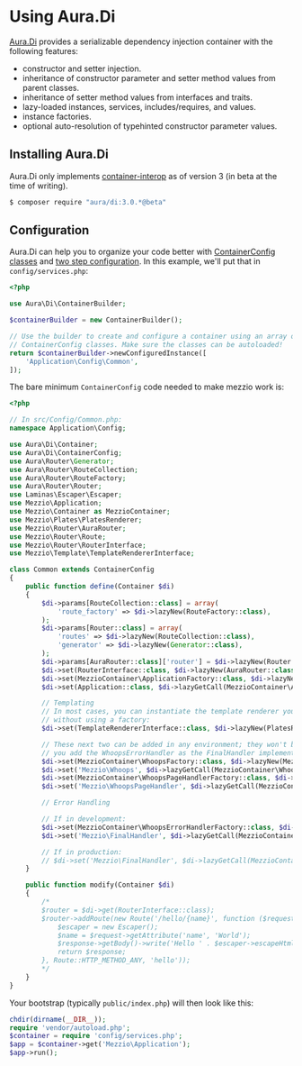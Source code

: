 # Using Aura.Di

[Aura.Di](https://github.com/auraphp/Aura.Di/) provides a serializable dependency
injection container with the following features:

- constructor and setter injection.
- inheritance of constructor parameter and setter method values from parent
  classes.
- inheritance of setter method values from interfaces and traits.
- lazy-loaded instances, services, includes/requires, and values.
- instance factories.
- optional auto-resolution of typehinted constructor parameter values.

## Installing Aura.Di

Aura.Di only implements [container-interop](https://github.com/container-interop/container-interop)
as of version 3 (in beta at the time of writing).

```bash
$ composer require "aura/di:3.0.*@beta"
```

## Configuration

Aura.Di can help you to organize your code better with
[ContainerConfig classes](http://auraphp.com/packages/3.x/Di/config.html) and
[two step configuration](http://auraphp.com/blog/2014/04/07/two-stage-config/).
In this example, we'll put that in `config/services.php`:

```php
<?php

use Aura\Di\ContainerBuilder;

$containerBuilder = new ContainerBuilder();

// Use the builder to create and configure a container using an array of
// ContainerConfig classes. Make sure the classes can be autoloaded!
return $containerBuilder->newConfiguredInstance([
    'Application\Config\Common',
]);
```

The bare minimum `ContainerConfig` code needed to make mezzio work is:

```php
<?php

// In src/Config/Common.php:
namespace Application\Config;

use Aura\Di\Container;
use Aura\Di\ContainerConfig;
use Aura\Router\Generator;
use Aura\Router\RouteCollection;
use Aura\Router\RouteFactory;
use Aura\Router\Router;
use Laminas\Escaper\Escaper;
use Mezzio\Application;
use Mezzio\Container as MezzioContainer;
use Mezzio\Plates\PlatesRenderer;
use Mezzio\Router\AuraRouter;
use Mezzio\Router\Route;
use Mezzio\Router\RouterInterface;
use Mezzio\Template\TemplateRendererInterface;

class Common extends ContainerConfig
{
    public function define(Container $di)
    {
        $di->params[RouteCollection::class] = array(
            'route_factory' => $di->lazyNew(RouteFactory::class),
        );
        $di->params[Router::class] = array(
            'routes' => $di->lazyNew(RouteCollection::class),
            'generator' => $di->lazyNew(Generator::class),
        );
        $di->params[AuraRouter::class]['router'] = $di->lazyNew(Router::class);
        $di->set(RouterInterface::class, $di->lazyNew(AuraRouter::class));
        $di->set(MezzioContainer\ApplicationFactory::class, $di->lazyNew(MezzioContainer\ApplicationFactory::class));
        $di->set(Application::class, $di->lazyGetCall(MezzioContainer\ApplicationFactory::class, '__invoke', $di));

        // Templating
        // In most cases, you can instantiate the template renderer you want to use
        // without using a factory:
        $di->set(TemplateRendererInterface::class, $di->lazyNew(PlatesRenderer::class));

        // These next two can be added in any environment; they won't be used unless
        // you add the WhoopsErrorHandler as the FinalHandler implementation:
        $di->set(MezzioContainer\WhoopsFactory::class, $di->lazyNew(MezzioContainer\WhoopsFactory::class));
        $di->set('Mezzio\Whoops', $di->lazyGetCall(MezzioContainer\WhoopsFactory::class, '__invoke', $di));
        $di->set(MezzioContainer\WhoopsPageHandlerFactory::class, $di->lazyNew(MezzioContainer\WhoopsPageHandlerFactory::class));
        $di->set('Mezzio\WhoopsPageHandler', $di->lazyGetCall(MezzioContainer\WhoopsPageHandlerFactory::class, '__invoke', $di));

        // Error Handling

        // If in development:
        $di->set(MezzioContainer\WhoopsErrorHandlerFactory::class, $di->lazyNew(MezzioContainer\WhoopsErrorHandlerFactory::class));
        $di->set('Mezzio\FinalHandler', $di->lazyGetCall(MezzioContainer\WhoopsErrorHandlerFactory::class, '__invoke', $di));

        // If in production:
        // $di->set('Mezzio\FinalHandler', $di->lazyGetCall(MezzioContainer\TemplatedErrorHandlerFactory::class, '__invoke', $di));
    }

    public function modify(Container $di)
    {
        /*
        $router = $di->get(RouterInterface::class);
        $router->addRoute(new Route('/hello/{name}', function ($request, $response, $next) {
            $escaper = new Escaper();
            $name = $request->getAttribute('name', 'World');
            $response->getBody()->write('Hello ' . $escaper->escapeHtml($name));
            return $response;
        }, Route::HTTP_METHOD_ANY, 'hello'));
        */
    }
}
```

Your bootstrap (typically `public/index.php`) will then look like this:

```php
chdir(dirname(__DIR__));
require 'vendor/autoload.php';
$container = require 'config/services.php';
$app = $container->get('Mezzio\Application');
$app->run();
```
